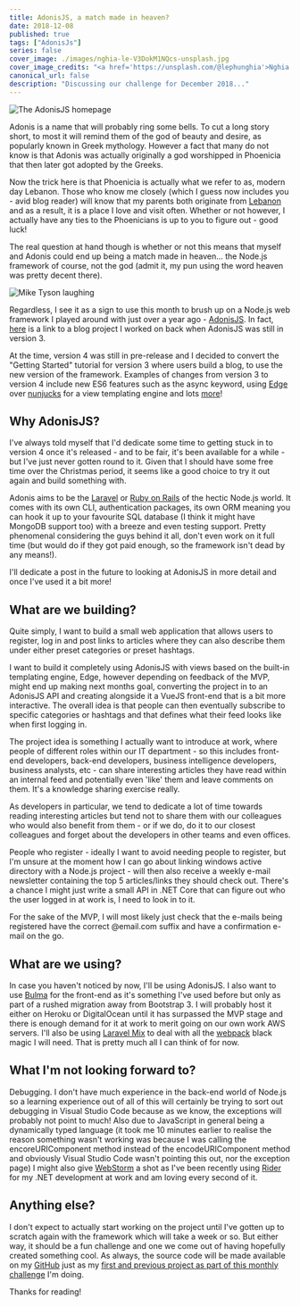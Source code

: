 ```yaml
---
title: AdonisJS, a match made in heaven?
date: 2018-12-08
published: true
tags: ["AdonisJs"]
series: false
cover_image: ./images/nghia-le-V3DokM1NQcs-unsplash.jpg
cover_image_credits: "<a href='https://unsplash.com/@lephunghia'>Nghia Le</a>"
canonical_url: false
description: "Discussing our challenge for December 2018..."
---
```


![The AdonisJS homepage](https://cdn-images-1.medium.com/max/1600/1*h13YbzArlrQwRSGi2CM9cA.png)

Adonis is a name that will probably ring some bells. To cut a long story short, to most it will remind them of the god of beauty and desire, as popularly known in Greek mythology. However a fact that many do not know is that Adonis was actually originally a god worshipped in Phoenicia that then later got adopted by the Greeks.

Now the trick here is that Phoenicia is actually what we refer to as, modern day Lebanon. Those who know me closely (which I guess now includes you - avid blog reader) will know that my parents both originate from [Lebanon](https://en.wikipedia.org/wiki/Lebanon) and as a result, it is a place I love and visit often. Whether or not however, I actually have any ties to the Phoenicians is up to you to figure out - good luck!

The real question at hand though is whether or not this means that myself and Adonis could end up being a match made in heaven... the Node.js framework of course, not the god (admit it, my pun using the word heaven was pretty decent there).

![Mike Tyson laughing](https://media.giphy.com/media/wWue0rCDOphOE/giphy.gif)

Regardless, I see it as a sign to use this month to brush up on a Node.js web framework I played around with just over a year ago - [AdonisJS](https://adonisjs.com/). In fact, [here](https://github.com/karam94/adonis-v4-blog) is a link to a blog project I worked on back when AdonisJS was still in version 3. 

At the time, version 4 was still in pre-release and I decided to convert the "Getting Started" tutorial for version 3 where users build a blog, to use the new version of the framework. Examples of changes from version 3 to version 4 include new ES6 features such as the async keyword, using [Edge](https://edge.adonisjs.com/) over [nunjucks](https://mozilla.github.io/nunjucks/) for a view templating engine and lots [more](https://adonisjs.com/docs/4.0/upgrade-guide)!

## Why AdonisJS?
I've always told myself that I'd dedicate some time to getting stuck in to version 4 once it's released - and to be fair, it's been available for a while - but I've just never gotten round to it. Given that I should have some free time over the Christmas period, it seems like a good choice to try it out again and build something with.

Adonis aims to be the [Laravel](https://laravel.com/) or [Ruby on Rails](https://rubyonrails.org/) of the hectic Node.js world. It comes with its own CLI, authentication packages, its own ORM meaning you can hook it up to your favourite SQL database (I think it might have MongoDB support too) with a breeze and even testing support. Pretty phenomenal considering the guys behind it all, don't even work on it full time (but would do if they got paid enough, so the framework isn't dead by any means!).

I'll dedicate a post in the future to looking at AdonisJS in more detail and once I've used it a bit more!

## What are we building?
Quite simply, I want to build a small web application that allows users to register, log in and post links to articles where they can also describe them under either preset categories or preset hashtags. 

I want to build it completely using AdonisJS with views based on the built-in templating engine, Edge, however depending on feedback of the MVP, might end up making next months goal, converting the project in to an AdonisJS API and creating alongside it a VueJS front-end that is a bit more interactive. The overall idea is that people can then eventually subscribe to specific categories or hashtags and that defines what their feed looks like when first logging in.

The project idea is something I actually want to introduce at work, where people of different roles within our IT department - so this includes front-end developers, back-end developers, business intelligence developers, business analysts, etc - can share interesting articles they have read within an internal feed and potentially even 'like' them and leave comments on them. It's a knowledge sharing exercise really.

As developers in particular, we tend to dedicate a lot of time towards reading interesting articles but tend not to share them with our colleagues who would also benefit from them - or if we do, do it to our closest colleagues and forget about the developers in other teams and even offices.

People who register - ideally I want to avoid needing people to register, but I'm unsure at the moment how I can go about linking windows active directory with a Node.js project - will then also receive a weekly e-mail newsletter containing the top 5 articles/links they should check out. There's a chance I might just write a small API in .NET Core that can figure out who the user logged in at work is, I need to look in to it.

For the sake of the MVP, I will most likely just check that the e-mails being registered have the correct @email.com suffix and have a confirmation e-mail on the go.

## What are we using?
In case you haven't noticed by now, I'll be using AdonisJS. I also want to use [Bulma](https://bulma.io/) for the front-end as it's something I've used before but only as part of a rushed migration away from Bootstrap 3. I will probably host it either on Heroku or DigitalOcean until it has surpassed the MVP stage and there is enough demand for it at work to merit going on our own work AWS servers. I'll also be using [Laravel Mix](https://github.com/JeffreyWay/laravel-mix) to deal with all the [webpack](https://github.com/webpack/webpack) black magic I will need. That is pretty much all I can think of for now.

## What I'm not looking forward to?
Debugging. I don't have much experience in the back-end world of Node.js so a learning experience out of all of this will certainly be trying to sort out debugging in Visual Studio Code because as we know, the exceptions will probably not point to much! Also due to JavaScript in general being a dynamically typed language (it took me 10 minutes earlier to realise the reason something wasn't working was because I was calling the encoreURIComponent method instead of the encodeURIComponent method and obviously Visual Studio Code wasn't pointing this out, nor the exception page) I might also give [WebStorm](https://www.jetbrains.com/webstorm/) a shot as I've been recently using [Rider](https://www.jetbrains.com/rider/) for my .NET development at work and am loving every second of it.

## Anything else?
I don't expect to actually start working on the project until I've gotten up to scratch again with the framework which will take a week or so. But either way, it should be a fun challenge and one we come out of having hopefully created something cool. As always, the source code will be made available on my [GitHub](https://github.com/karam94) just as my [first and previous project as part of this monthly challenge](http://www.karam.io/2018/November-2018-Best-thing-since-bread/) I'm doing.

Thanks for reading!
